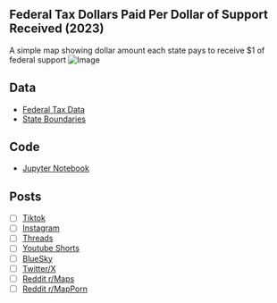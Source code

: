 ## Federal Tax Dollars Paid Per Dollar of Support Received (2023)
A simple map showing dollar amount each state pays to receive $1 of federal support
![Image](https://drive.google.com/uc?export=view&id=)

## Data
* [Federal Tax Data](https://worldpopulationreview.com/state-rankings/federal-aid-by-state)
* [State Boundaries](https://www.census.gov/geographies/mapping-files/time-series/geo/carto-boundary-file.html)

## Code
* [Jupyter Notebook](FormatData.ipynb)

## Posts
- [ ] [Tiktok]()
- [ ] [Instagram]()
- [ ] [Threads]()
- [ ] [Youtube Shorts]()
- [ ] [BlueSky]()
- [ ] [Twitter/X]()
- [ ] [Reddit r/Maps]()
- [ ] [Reddit r/MapPorn]()
